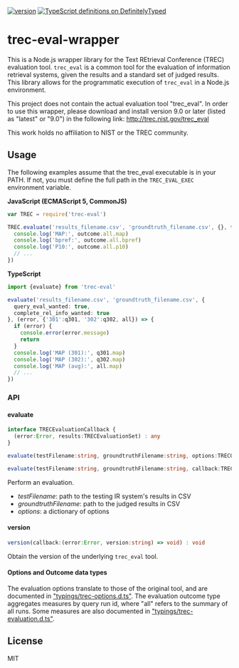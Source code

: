 [![version](https://img.shields.io/npm/v/trec-eval-wrapper.svg)](https://www.npmjs.org/package/trec-eval-wrapper) [![TypeScript definitions on DefinitelyTyped](http://definitelytyped.org/badges/standard.svg)](http://definitelytyped.org)

# trec-eval-wrapper

This is a Node.js wrapper library for the Text REtrieval Conference (TREC) evaluation tool. `trec_eval` is a common tool for the evaluation of information retrieval systems, given the results and a standard set of judged results. This library allows for the programmatic execution of `trec_eval` in a Node.js environment.

This project does not contain the actual evaluation tool "trec_eval". In order to use this wrapper, please download and install version 9.0 or later (listed as "latest" or "9.0") in the following link: http://trec.nist.gov/trec_eval

This work holds no affiliation to NIST or the TREC community.

## Usage

The following examples assume that the trec_eval executable is in your PATH. If not, you must define the full path in the `TREC_EVAL_EXEC` environment variable.

**JavaScript (ECMAScript 5, CommonJS)**

``` JavaScript
var TREC = require('trec-eval')

TREC.evaluate('results_filename.csv', 'groundtruth_filename.csv', {}, function onOutcome(error, outcome) {
  console.log('MAP:', outcome.all.map)
  console.log('bpref:', outcome.all.bpref)
  console.log('P10:', outcome.all.p10)
  // ...
})
```

**TypeScript**

``` TypeScript
import {evaluate} from 'trec-eval'

evaluate('results_filename.csv', 'groundtruth_filename.csv', {
  query_eval_wanted: true,
  complete_rel_info_wanted: true
}, (error, {'301':q301, '302':q302, all}) => {
  if (error) {
    console.error(error.message)
    return
  }
  console.log('MAP (301):', q301.map)
  console.log('MAP (302):', q302.map)
  console.log('MAP (avg):', all.map)
  // ...
})
```

### API

#### evaluate

```TypeScript
interface TRECEvaluationCallback {
  (error:Error, results:TRECEvaluationSet) : any
}

evaluate(testFilename:string, groundtruthFilename:string, options:TRECOptions, callback:TRECEvaluationCallback) : void

evaluate(testFilename:string, groundtruthFilename:string, callback:TRECEvaluationCallback) : void
```

Perform an evaluation.

- _testFilename_: path to the testing IR system's results in CSV
- _groundtruthFilename_: path to the judged results in CSV
- _options_: a dictionary of options 

#### version

```TypeScript
version(callback:(error:Error, version:string) => void) : void
```

Obtain the version of the underlying `trec_eval` tool.

#### Options and Outcome data types

The evaluation options translate to those of the original tool, and are documented in ["typings/trec-options.d.ts"](typings/trec-options.d.ts). The evaluation outcome type aggregates measures by query run id, where "all" refers to the summary of all runs. Some measures are also documented in ["typings/trec-evaluation.d.ts"](typings/trec-evaluation.d.ts).

## License

MIT
